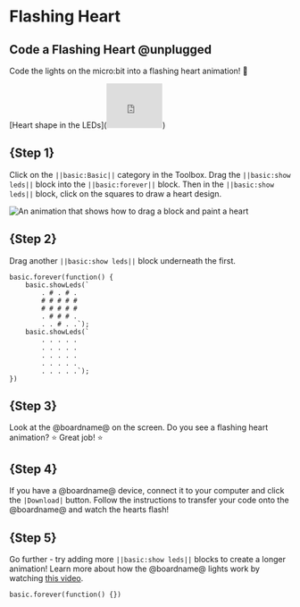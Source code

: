 # Flashing Heart

## Code a Flashing Heart @unplugged

Code the lights on the micro:bit into a flashing heart animation! 💖

[Heart shape in the LEDs](<iframe width="100" height="80" src="https://www.youtube.com/embed/52wx1nHnCQ8?si=O12WZm0VKr3HTLIZ" title="YouTube video player" frameborder="0" allow="accelerometer; autoplay; clipboard-write; encrypted-media; gyroscope; picture-in-picture; web-share" referrerpolicy="strict-origin-when-cross-origin" allowfullscreen></iframe>)

## {Step 1}

Click on the ``||basic:Basic||`` category in the Toolbox. 
Drag the ``||basic:show leds||`` block into the ``||basic:forever||`` block. 
Then in the ``||basic:show leds||`` block, click on the squares to draw a heart design.

![An animation that shows how to drag a block and paint a heart](/static/mb/projects/flashing-heart/showleds.gif)

## {Step 2}

Drag another ``||basic:show leds||`` block underneath the first.

```blocks
basic.forever(function() {
    basic.showLeds(`
        . # . # .
        # # # # #
        # # # # #
        . # # # .
        . . # . .`);
    basic.showLeds(`
        . . . . .
        . . . . .
        . . . . .
        . . . . .
        . . . . .`);
})
```

## {Step 3}

Look at the @boardname@ on the screen. Do you see a flashing heart animation? ⭐ Great job! ⭐ 

## {Step 4}

If you have a @boardname@ device, connect it to your computer and click the ``|Download|`` button. Follow the instructions to transfer your code onto the @boardname@ and watch the hearts flash! 

## {Step 5}

Go further - try adding more ``||basic:show leds||`` blocks to create a longer animation! Learn more about how the @boardname@ lights work by watching [this video](https://youtu.be/qqBmvHD5bCw).

```template
basic.forever(function() {})
```